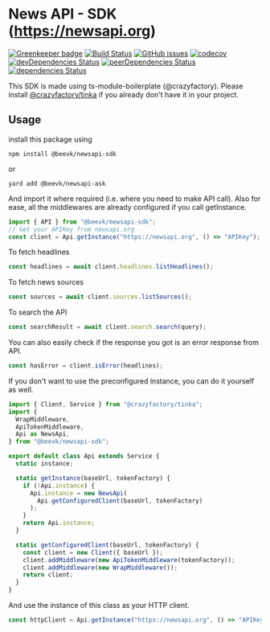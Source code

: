 # News API - SDK (https://newsapi.org)

[![Greenkeeper badge](https://badges.greenkeeper.io/crazyfactory/ts-module-boilerplate.svg)](https://greenkeeper.io/)
[![Build Status](https://travis-ci.org/crazyfactory/ts-module-boilerplate.svg)](https://travis-ci.org/crazyfactory/ts-module-boilerplate)
[![GitHub issues](https://img.shields.io/github/issues/crazyfactory/ts-module-boilerplate.svg)](https://github.com/crazyfactory/ts-module-boilerplate/issues)
[![codecov](https://codecov.io/gh/crazyfactory/ts-module-boilerplate/branch/master/graph/badge.svg)](https://codecov.io/gh/crazyfactory/ts-module-boilerplate)
[![devDependencies Status](https://david-dm.org/crazyfactory/ts-module-boilerplate/dev-status.svg)](https://david-dm.org/crazyfactory/ts-module-boilerplate?type=dev)
[![peerDependencies Status](https://david-dm.org/crazyfactory/ts-module-boilerplate/peer-status.svg)](https://david-dm.org/crazyfactory/ts-module-boilerplate?type=peer)
[![dependencies Status](https://david-dm.org/crazyfactory/ts-module-boilerplate/status.svg)](https://david-dm.org/crazyfactory/ts-module-boilerplate)

This SDK is made using ts-module-boilerplate (@crazyfactory).
Please install [@crazyfactory/tinka](https://www.npmjs.com/package/@crazyfactory/tinka) if you already don't have it in your project.

## Usage

install this package using

```
npm install @beevk/newsapi-sdk
```

or

```
yard add @beevk/newsapi-ask
```

And import it where required (i.e. where you need to make API call).
Also for ease, all the middlewares are already configured if you call getInstance.

```js
import { API } from "@beevk/mewsapi-sdk";
// Get your APIKey from newsapi.org
const client = Api.getInstance("https://newsapi.org", () => "APIKey");
```

To fetch headlines

```js
const headlines = await client.headlines.listHeadlines();
```

To fetch news sources

```js
const sources = await client.sources.listSources();
```

To search the API

```js
const searchResult = await client.search.search(query);
```

You can also easily check if the response you got is an error response from API.

```js
const hasError = client.isError(headlines);
```

If you don't want to use the preconfigured instance, you can do it yourself as well.

```js
import { Client, Service } from "@crazyfactory/tinka";
import {
  WrapMiddleware,
  ApiTokenMiddleware,
  Api as NewsApi,
} from "@beevk/newsapi-sdk";

export default class Api extends Service {
  static instance;

  static getInstance(baseUrl, tokenFactory) {
    if (!Api.instance) {
      Api.instance = new NewsApi(
        Api.getConfiguredClient(baseUrl, tokenFactory)
      );
    }
    return Api.instance;
  }

  static getConfiguredClient(baseUrl, tokenFactory) {
    const client = new Client({ baseUrl });
    client.addMiddleware(new ApiTokenMiddleware(tokenFactory));
    client.addMiddleware(new WrapMiddleware());
    return client;
  }
}
```

And use the instance of this class as your HTTP client.

```js
const httpClient = Api.getInstance("https://newsapi.org", () => "APIKey");
```
